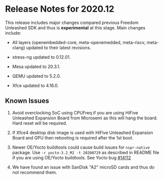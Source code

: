 # Release Notes for 2020.12

This release includes major changes compared previous Freedom Unleashed SDK and thus is **experimental** at this stage. Main changes include:

- All layers (openembedded-core, meta-openemedded, meta-riscv, meta-clang) updated to their latest revisions.

- stress-ng updated to 0.12.01.

- Mesa updated to 20.3.1.

- QEMU updated to 5.2.0.

- Xfce updated to 4.16.0.

## Known Issues

1. Avoid overclocking SoC using CPUFreq if you are using HiFive Unleashed Expansion Board from Microsemi as this will hang the board. Hard reset will be required.

2. If Xfce4 desktop disk image is used with HiFive Unleashed Expansion Board and GPU then rebooting is required after the 1st boot.

3. Newer OE/Yocto buildtools could cause build issues for `nspr-native` package. Use `-r yocto-3.2_M2 -t 20200729` as described in README file if you are using OE/Yocto buildtools. See Yocto bug [#14112](https://bugzilla.yoctoproject.org/show_bug.cgi?id=14112)

4. We have found an issue with SanDisk "A2" microSD cards and thus do not recommend them.
